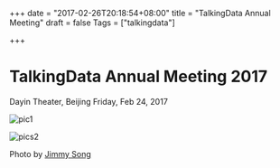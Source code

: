 +++
date = "2017-02-26T20:18:54+08:00"
title = "TalkingData Annual Meeting"
draft = false
Tags = ["talkingdata"]

+++

# TalkingData Annual Meeting 2017

Dayin Theater, Beijing Friday, Feb 24, 2017

![pic1](http://olz1di9xf.bkt.clouddn.com/2017022401.jpeg)

![pics2](http://olz1di9xf.bkt.clouddn.com/2017022402.jpeg)

Photo by [Jimmy Song](https://jimmysong.io)

